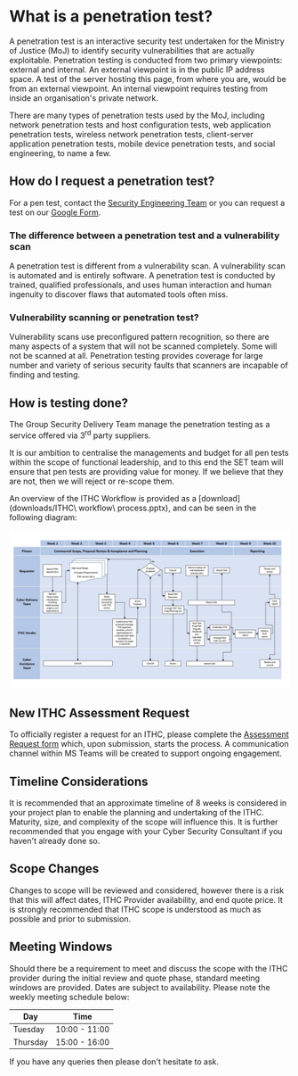 # What is a penetration test?

A penetration test is an interactive security test undertaken for the Ministry of Justice (MoJ)
to identify security vulnerabilities that are actually exploitable.
Penetration testing is conducted from two primary viewpoints: external and
internal.
An external viewpoint is in the public IP address space.
A test of the server hosting this page,
from where you are,
would be from an external viewpoint.
An internal viewpoint requires testing from inside an organisation's private
network.

There are many types of penetration tests used by the MoJ,
including network penetration tests and host configuration tests,
web application penetration tests,
wireless network penetration tests,
client-server application penetration tests,
mobile device penetration tests,
and social engineering,
to name a few.

## How do I request a penetration test?

For a pen test,
contact the [Security Engineering Team](mailto:OperationalSecurityTeam@justice.gov.uk)
or you can request a test on our
[Google Form](https://docs.google.com/a/digital.justice.gov.uk/forms/d/1oixiLuUeORTv9YuxrfenCowKyGiXBMOpVlJRnR4Z8cM).

### The difference between a penetration test and a vulnerability scan

A penetration test is different from a vulnerability scan.
A vulnerability scan is automated and is entirely software.
A penetration test is conducted by trained,
qualified professionals,
and uses human interaction and human ingenuity to discover flaws that automated
tools often miss.

### Vulnerability scanning or penetration test?

Vulnerability scans use preconfigured pattern recognition,
so there are many aspects of a system that will not be scanned completely.
Some will not be scanned at all.
Penetration testing provides coverage for large number and variety of serious
security faults that scanners are incapable of finding and testing.

## How is testing done?

The Group Security Delivery Team manage the penetration testing as a service
offered via 3<sup>rd</sup> party suppliers.

It is our ambition to centralise the managements and budget for all pen tests
within the scope of functional leadership,
and to this end the SET team will ensure that pen tests are providing value for
money.
If we believe that they are not,
then we will reject or re-scope them.

<!--
The SET team are wholly responsible for the pen testing finances -
working with David Rogers, Chief Technology Officer and Fola Shodeinde,
Business Manager
-->

An overview of the ITHC Workflow is provided as a [download](downloads/ITHC\ workflow\ process.pptx),
and can be seen in the following diagram:

![ITHC workflow](images/workflow.jpg)

## New ITHC Assessment Request

To officially register a request for an ITHC,
please complete the
[Assessment Request form](https://docs.google.com/forms/d/e/1FAIpQLScOcsv8qpM07EmkFy8Y9MdAuUV7jmvyz9_GZznVx39olufVcA/viewform?c=0&w=1)
which,
upon submission,
starts the process.
A communication channel within MS Teams will be created to support ongoing
engagement.

## Timeline Considerations

It is recommended that an approximate timeline of 8 weeks is considered in your
project plan to enable the planning and undertaking of the ITHC.
Maturity,
size,
and complexity of the scope will influence this.
It is further recommended that you engage with your Cyber Security Consultant if
you haven't already done so.

## Scope Changes

Changes to scope will be reviewed and considered,
however there is a risk that this will affect dates,
ITHC Provider availability,
and end quote price.
It is strongly recommended that ITHC scope is understood as much as possible and
prior to submission.

## Meeting Windows

Should there be a requirement to meet and discuss the scope with the ITHC
provider during the initial review and quote phase,
standard meeting windows are provided.
Dates are subject to availability.
Please note the weekly meeting schedule below:

| Day | Time |
|---|---|
| Tuesday | 10:00 - 11:00 |
| Thursday | 15:00 - 16:00 |

If you have any queries then please don't hesitate to ask.
